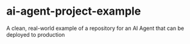# ai-agent-project-example
A clean, real-world example of a repository for an AI Agent that can be deployed to production
